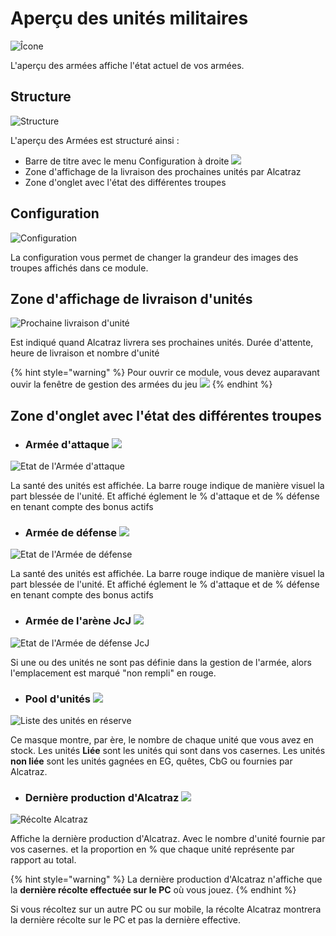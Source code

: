 # Aperçu des unités militaires

![Îcone](./.images/icon_001.png)

L'aperçu des armées affiche l'état actuel de vos armées.

## Structure

![Structure](./.images/structure.png)


L'aperçu des Armées est structuré ainsi :

* Barre de titre avec le menu Configuration à droite ![](./.images/Icon_param.png)
* Zone d'affichage de la livraison des prochaines unités par Alcatraz
* Zone d'onglet avec l'état des différentes troupes

## <a name="Configuration"></a>Configuration

![Configuration](./.images/parametre.png)

La configuration vous permet de changer la grandeur des images des troupes affichés dans ce module.

## Zone d'affichage de livraison d'unités

![Prochaine livraison d'unité](./.images/affichage.png)

Est indiqué quand Alcatraz livrera ses prochaines unités. Durée d'attente, heure de livraison et nombre d'unité

{% hint style="warning" %}
Pour ouvrir ce module, vous devez auparavant ouvir la fenêtre de gestion des armées du jeu ![](./.images/gestion_armee.png)
{% endhint %}

## Zone d'onglet avec l'état des différentes troupes

* ### Armée d'attaque ![](./.images/Icone_attaque.png)

![Etat de l'Armée d'attaque](./.images/structure.png)

La santé des unités est affichée. La barre rouge indique de manière visuel la part blessée de l'unité. Et affiché églement le % d'attaque et de % défense en tenant compte des bonus actifs


* ### Armée de défense ![](./.images/Icone_defense.png)

![Etat de l'Armée de défense](./.images/defense.png)

La santé des unités est affichée. La barre rouge indique de manière visuel la part blessée de l'unité. Et affiché églement le % d'attaque et de % défense en tenant compte des bonus actifs

* ### Armée de l'arène JcJ ![](./images/Icone_JcJ.png)

![Etat de l'Armée de défense JcJ](./.images/no_unite.png)

Si une ou des unités ne sont pas définie dans la gestion de l'armée, alors l'emplacement est marqué "non rempli" en rouge.

* ### Pool d'unités ![](./images/Icone_tool.png)

![Liste des unités en réserve](./.images/tool.png)

Ce masque montre, par ère, le nombre de chaque unité que vous avez en stock. Les unités **Liée** sont les unités qui sont dans vos casernes. Les unités **non liée** sont les unités gagnées en EG, quêtes, CbG ou fournies par Alcatraz.

* ### Dernière production d'Alcatraz ![](./.images/Icone_alca.png)

![Récolte Alcatraz](./.images/recolte_alca.png)

Affiche la dernière production d'Alcatraz. Avec le nombre d'unité fournie par vos casernes. et la proportion en % que chaque unité représente par rapport au total.

{% hint style="warning" %}
La dernière production d'Alcatraz n'affiche que la **dernière récolte effectuée sur le PC** où vous jouez.
{% endhint %}
 
Si vous récoltez sur un autre PC ou sur mobile, la récolte Alcatraz montrera la dernière récolte sur le PC et pas la dernière effective.
